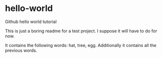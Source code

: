 # hello-world
Github hello world tutorial

This is just a boring readme for a test project. I suppose it will have to do for now.

It contains the following words: hat, tree, egg. Additionally it contains all the previous words.
